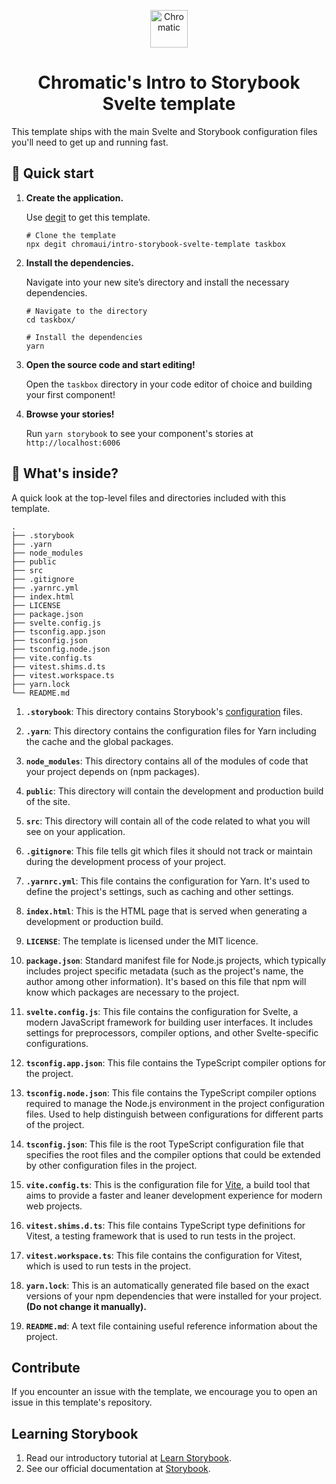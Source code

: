 <p align="center">
  <a href="https://www.chromatic.com/">
    <img alt="Chromatic" src="https://avatars2.githubusercontent.com/u/24584319?s=200&v=4" width="60" />
  </a>
</p>

<h1 align="center">
  Chromatic's Intro to Storybook Svelte template
</h1>

This template ships with the main Svelte and Storybook configuration files you'll need to get up and running fast.

## 🚅 Quick start

1.  **Create the application.**

    Use [degit](https://github.com/Rich-Harris/degit) to get this template.

    ```shell
    # Clone the template
    npx degit chromaui/intro-storybook-svelte-template taskbox
    ```

1.  **Install the dependencies.**

    Navigate into your new site’s directory and install the necessary dependencies.

    ```shell
    # Navigate to the directory
    cd taskbox/

    # Install the dependencies
    yarn
    ```

1.  **Open the source code and start editing!**

    Open the `taskbox` directory in your code editor of choice and building your first component!

1.  **Browse your stories!**

    Run `yarn storybook` to see your component's stories at `http://localhost:6006`

## 🔎 What's inside?

A quick look at the top-level files and directories included with this template.

    .
    ├── .storybook
    ├── .yarn
    ├── node_modules
    ├── public
    ├── src
    ├── .gitignore
    ├── .yarnrc.yml
    ├── index.html
    ├── LICENSE
    ├── package.json
    ├── svelte.config.js
    ├── tsconfig.app.json
    ├── tsconfig.json
    ├── tsconfig.node.json
    ├── vite.config.ts
    ├── vitest.shims.d.ts
    ├── vitest.workspace.ts
    ├── yarn.lock
    └── README.md

1.  **`.storybook`**: This directory contains Storybook's [configuration](https://storybook.js.org/docs/configure) files.

2.  **`.yarn`**: This directory contains the configuration files for Yarn including the cache and the global packages.

3.  **`node_modules`**: This directory contains all of the modules of code that your project depends on (npm packages).

4.  **`public`**: This directory will contain the development and production build of the site.

5.  **`src`**: This directory will contain all of the code related to what you will see on your application.

6.  **`.gitignore`**: This file tells git which files it should not track or maintain during the development process of your project.

7.  **`.yarnrc.yml`**: This file contains the configuration for Yarn. It's used to define the project's settings, such as caching and other settings.

8.  **`index.html`**: This is the HTML page that is served when generating a development or production build.

9.  **`LICENSE`**: The template is licensed under the MIT licence.

10. **`package.json`**: Standard manifest file for Node.js projects, which typically includes project specific metadata (such as the project's name, the author among other information). It's based on this file that npm will know which packages are necessary to the project.

11. **`svelte.config.js`**: This file contains the configuration for Svelte, a modern JavaScript framework for building user interfaces. It includes settings for preprocessors, compiler options, and other Svelte-specific configurations.

12. **`tsconfig.app.json`**: This file contains the TypeScript compiler options for the project.

13. **`tsconfig.node.json`**: This file contains the TypeScript compiler options required to manage the Node.js environment in the project configuration files. Used to help distinguish between configurations for different parts of the project.

14. **`tsconfig.json`**: This file is the root TypeScript configuration file that specifies the root files and the compiler options that could be extended by other configuration files in the project.

15. **`vite.config.ts`**: This is the configuration file for [Vite](https://vitejs.dev/), a build tool that aims to provide a faster and leaner development experience for modern web projects.

16. **`vitest.shims.d.ts`**: This file contains TypeScript type definitions for Vitest, a testing framework that is used to run tests in the project.

17. **`vitest.workspace.ts`**: This file contains the configuration for Vitest, which is used to run tests in the project.

18. **`yarn.lock`**: This is an automatically generated file based on the exact versions of your npm dependencies that were installed for your project. **(Do not change it manually).**

19. **`README.md`**: A text file containing useful reference information about the project.

## Contribute

If you encounter an issue with the template, we encourage you to open an issue in this template's repository.

## Learning Storybook

1. Read our introductory tutorial at [Learn Storybook](https://storybook.js.org/tutorials/intro-to-storybook/svelte/en/get-started/).
2. See our official documentation at [Storybook](https://storybook.js.org/).
